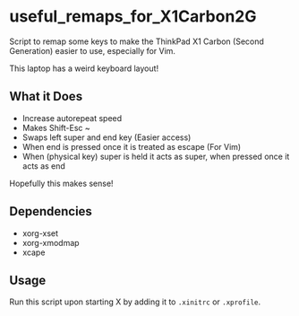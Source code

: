 # useful_remaps_for_X1Carbon2G

Script to remap some keys to make the ThinkPad X1 Carbon (Second Generation) easier to use, especially for Vim.

This laptop has a weird keyboard layout!

## What it Does
- Increase autorepeat speed
- Makes Shift-Esc ~
- Swaps left super and end key (Easier access)
- When end is pressed once it is treated as escape (For Vim)
- When (physical key) super is held it acts as super, when pressed once it acts as end

Hopefully this makes sense!

## Dependencies
- xorg-xset
- xorg-xmodmap
- xcape

## Usage

Run this script upon starting X by adding it to `.xinitrc` or `.xprofile`.
